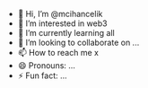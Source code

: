 - 👋 Hi, I’m @mcihancelik
- 👀 I’m interested in web3
- 🌱 I’m currently learning all
- 💞️ I’m looking to collaborate on ...
- 📫 How to reach me x
- 😄 Pronouns: ...
- ⚡ Fun fact: ...

<!---
mcihancelik/mcihancelik is a ✨ special ✨ repository because its `README.md` (this file) appears on your GitHub profile.
You can click the Preview link to take a look at your changes.
--->
